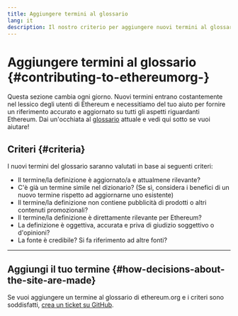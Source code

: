 ```yaml
---
title: Aggiungere termini al glossario
lang: it
description: Il nostro criterio per aggiungere nuovi termini al glossario di ethereum.org
---
```


# Aggiungere termini al glossario \{#contributing-to-ethereumorg-}

Questa sezione cambia ogni giorno. Nuovi termini entrano costantemente nel lessico degli utenti di Ethereum e necessitiamo del tuo aiuto per fornire un riferimento accurato e aggiornato su tutti gli aspetti riguardanti Ethereum. Dai un'occhiata al [glossario](/glossary/) attuale e vedi qui sotto se vuoi aiutare!

## Criteri \{#criteria}

I nuovi termini del glossario saranno valutati in base ai seguenti criteri:

- Il termine/la definizione è aggiornato/a e attualmene rilevante?
- C'è già un termine simile nel dizionario? (Se sì, considera i benefici di un nuovo termine rispetto ad aggiornarne uno esistente)
- Il termine/la definizione non contiene pubblicità di prodotti o altri contenuti promozionali?
- Il termine/la definizione è direttamente rilevante per Ethereum?
- La definizione è oggettiva, accurata e priva di giudizio soggettivo o d'opinioni?
- La fonte è credibile? Si fa riferimento ad altre fonti?

---

## Aggiungi il tuo termine \{#how-decisions-about-the-site-are-made}

Se vuoi aggiungere un termine al glossario di ethereum.org e i criteri sono soddisfatti, [crea un ticket su GitHub](https://github.com/ethereum/ethereum-org-website/issues/new?assignees=&labels=feature+%3Asparkles%3A%2Ccontent+%3Afountain_pen%3A&template=suggest_glossary_term.yaml).
